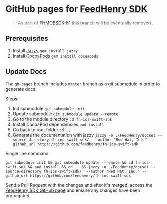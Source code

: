 # GitHub pages for [FeedHenry SDK](http://feedhenry.github.io/fh-ios-swift-sdk/FeedHenry/docset/index.html)

> As part of [FHMOBSDK-61](https://issues.jboss.org/browse/FHMOBSDK-61) this branch will be eventually removed .

## Prerequisites

1. Install [Jazzy](https://github.com/realm/jazzy) 
`gem install jazzy`
2. Install [CocoaPods](https://guides.cocoapods.org/using/getting-started.html)
`gem install cocoapods`


## Update Docs

The `gh-pages` branch includes `master` branch as a git submodule in order to generate docs.

Steps: 

1. Init submodule `git submodule init`
1. Update submodule `git submodule update --remote`
1. Go to the module directory `cd fh-ios-swift-sdk`
1. Install CocoaPod dependencies `pod install`
1. Go back to root folder `cd ..`
1. Generate the documentation with jazzy `jazzy -o ./FeedHenry/docset --source-directory fh-ios-swift-sdk/  --author "Red Hat, Inc." --github_url https://github.com/feedhenry/fh-ios-swift-sdk`

Single line command

```
git submodule init && git submodule update --remote && cd fh-ios-swift-sdk && pod install && cd .. && jazzy -o ./FeedHenry/docset --source-directory fh-ios-swift-sdk/  --author "Red Hat, Inc." --github_url https://github.com/feedhenry/fh-ios-swift-sdk
```

Send a Pull Request with the changes and after it's merged, access the  [FeedHenry SDK GitHub page](http://feedhenry.github.io/fh-ios-swift-sdk/FeedHenry/docset/index.html) and ensure any changes have been propagated.
